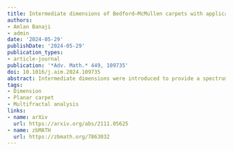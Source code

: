 ```yaml
---
title: Intermediate dimensions of Bedford–McMullen carpets with applications to Lipschitz equivalence
authors:
- Amlan Banaji
- admin
date: '2024-05-29'
publishDate: '2024-05-29'
publication_types:
- article-journal
publication: '*Adv. Math.* 449, 109735'
doi: 10.1016/j.aim.2024.109735
abstract: Intermediate dimensions were introduced to provide a spectrum of dimensions interpolating between Hausdorff and box-counting dimensions for fractals where these differ. In particular, Bedford-McMullen carpets are a natural case for investigation, but until now only very rough bounds for their intermediate dimensions have been found. In this paper, we determine a precise formula for the intermediate dimensions $\dim_{ \theta } \Lambda $ of any Bedford--McMullen carpet $\Lambda $	for the whole spectrum of $\theta \in [0,1]$, in terms of a certain large	deviations rate function. The intermediate dimensions exist and are strictly increasing in $\theta $, and the function $\theta \mapsto \dim _{ \theta }\Lambda $ exhibits interesting features not witnessed on any previous example, such as having countably many phase	transitions, between which it is analytic and strictly concave. We make an unexpected connection to multifractal analysis by showing that two carpets with non-uniform vertical fibres have equal intermediate dimensions	if and only if the Hausdorff multifractal spectra of the uniform Bernoulli measures on the two carpets are equal. Since intermediate dimensions are	bi-Lipschitz invariant, this shows that the equality of these multifractal spectra is a necessary condition for two such carpets to be Lipschitz equivalent.
tags:
- Dimension
- Planar carpet
- Multifractal analysis
links:
- name: arXiv
  url: https://arxiv.org/abs/2111.05625
- name: zbMATH
  url: https://zbmath.org/7863032
---
```

